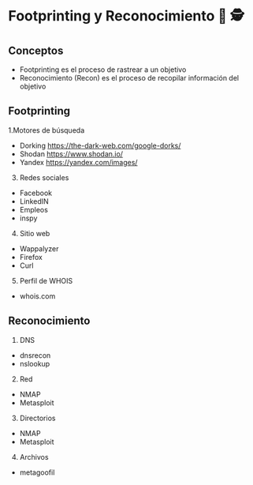 # Footprinting y Reconocimiento 👣 🕵️

## Conceptos

* Footprinting es el proceso de rastrear a un objetivo
* Reconocimiento (Recon) es el proceso de recopilar información del objetivo

## Footprinting

1.Motores de búsqueda

* Dorking https://the-dark-web.com/google-dorks/
* Shodan https://www.shodan.io/
* Yandex https://yandex.com/images/

3. Redes sociales

* Facebook
* LinkedIN
* Empleos
* inspy

4. Sitio web

* Wappalyzer
* Firefox
* Curl

5. Perfil de WHOIS

* whois.com

## Reconocimiento

1. DNS

* dnsrecon
* nslookup

2. Red

* NMAP
* Metasploit

3. Directorios

* NMAP
* Metasploit

4. Archivos

* metagoofil
